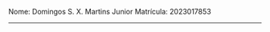 Nome: Domingos S. X. Martins Junior
Matrícula: 2023017853


<!-- # Trabalho 1

Baseado no nosso sistema de eventos, implemente usando SQL, Java, JDBC, Mustache, Javalin e etc.:

## ✅ Página de dashboard com status dos eventos

### **Objetivo**

Criar uma página administrativa que exiba uma tabela com todos os eventos, mostrando:

* Nome do evento
* Data de início e fim
* Local
* Status do evento, que pode ser:

  * "Encerrado" (caso o evento já tenha terminado)
  * "Em andamento" (caso esteja acontecendo hoje)
  * "Futuro" (caso ainda não tenha começado)

SELECT evento.nome,
  CASE
    WHEN evento.data_fim < current_date THEN 'Encerrado'
    WHEN evento.data_fim >= current_date AND evento.data_inicio <= current_date THEN 'Andamento'
    WHEN evento.data_inicio > current_date THEN 'Futuro'
END as status
FROM evento;

### **Desafio**

* Criar a rota `/admin/eventos`
* Implementar a lógica do status no backend ou via SQL
* Renderizar a lista de eventos com seus status usando Mustache -->

---

<!-- ## ✅ Página de perfil do participante com eventos inscritos

### **Objetivo**

Criar uma página de visualização dos dados de um participante, exibindo:

* Informações pessoais (nome, CPF, e-mail, etc.)
* Lista de eventos nos quais está inscrito, com nome, local e data

### **Desafio**

* Criar rota dinâmica `/participante/:cpf`
* Buscar os dados do participante e seus eventos via JDBC
* Exibir os dados em um template Mustache -->

<!-- ---

## ✅ Cadastro de nova palestra com múltiplos palestrantes

### **Objetivo**

Criar um formulário para cadastro de uma nova palestra, permitindo selecionar múltiplos palestrantes para associar a ela.

### **Desafio**

* Criar rota GET `/palestra/nova` para exibir o formulário
* Criar rota POST `/palestra` para processar o cadastro
* Realizar as inserções nas tabelas `palestra` e `palestra_palestrante` usando transações JDBC
* Garantir que pelo menos um palestrante foi selecionado

--- -->

<!-- ## ✅ Relatório gerencial de palestrantes com total de palestras

### **Objetivo**

Criar uma tela de relatório que liste todos os palestrantes com a quantidade de palestras que ministram.

### **Desafio**

* Criar rota `/admin/palestrantes`
* Consultar a base de dados para obter a contagem de palestras por palestrante
* Exibir a lista ordenada por total de palestras, de forma decrescente, com Mustache

SELECT palestrante.nome, count(palestra_palestrante.palestra_id) FROM palestrante
LEFT JOIN palestra_palestrante ON palestrante.id = palestra_palestrante.palestrante_id
GROUP BY palestrante.nome ORDER BY count(palestra_palestrante.palestra_id) DESC;

--- -->

<!-- ## ✅ Página de eventos com botão “Inscrever-se” (com verificação)

### **Objetivo**

Exibir a lista de eventos disponíveis para inscrição de um participante, com a opção de se inscrever diretamente pela interface.

### **Desafio**

* Criar rota `/eventos/disponiveis/:cpf`
* Exibir somente eventos nos quais o participante ainda não está inscrito e que ainda não encerraram
* Implementar rota POST `/inscricao` para registrar a inscrição com verificação de regras
* Mostrar mensagem de sucesso ou erro com base na lógica
 -->


